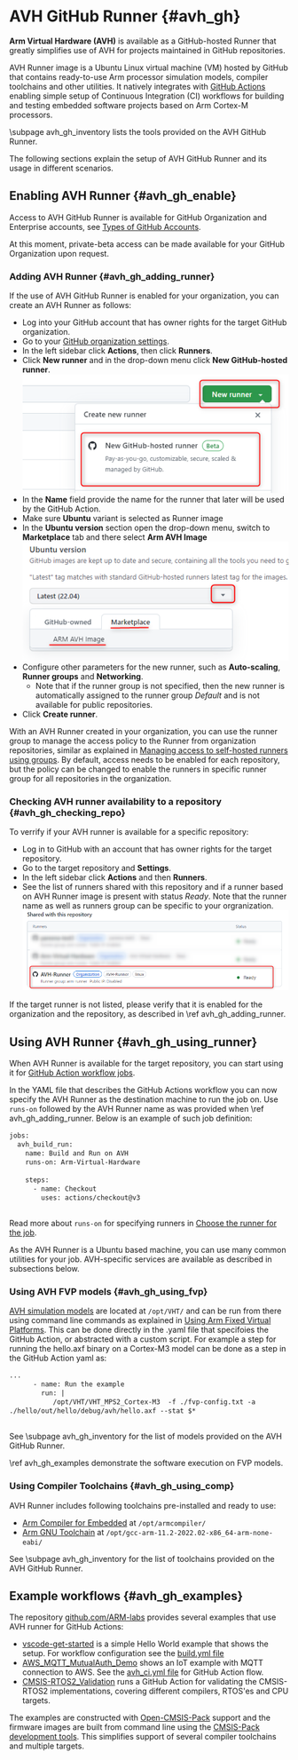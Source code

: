 # AVH GitHub Runner {#avh_gh}

**Arm Virtual Hardware (AVH)** is available as a GitHub-hosted Runner that greatly simplifies use of AVH for projects maintained in GitHub repositories.

AVH Runner image is a Ubuntu Linux virtual machine (VM) hosted by GitHub that contains ready-to-use Arm processor simulation models, compiler toolchains and other utilities. It natively integrates with [GitHub Actions](https://docs.github.com/en/actions) enabling simple setup of Continuous Integration (CI) workflows for building and testing embedded software projects based on Arm Cortex-M processors.

\subpage avh_gh_inventory lists the tools provided on the AVH GitHub Runner.

The following sections explain the setup of AVH GitHub Runner and its usage in different scenarios.

## Enabling AVH Runner {#avh_gh_enable}

Access to AVH GitHub Runner is available for GitHub Organization and Enterprise accounts, see [Types of GitHub Accounts](https://docs.github.com/en/get-started/learning-about-github/types-of-github-accounts). 

At this moment, private-beta access can be made available for your GitHub Organization upon request.

### Adding AVH Runner {#avh_gh_adding_runner}

If the use of AVH GitHub Runner is enabled for your organization, you can create an AVH Runner as follows:

- Log into your GitHub account that has owner rights for the target GitHub organization.
- Go to your [GitHub organization settings](https://docs.github.com/en/organizations/collaborating-with-groups-in-organizations/accessing-your-organizations-settings).
- In the left sidebar click **Actions**, then click **Runners**.
- Click **New runner** and in the drop-down menu click **New GitHub-hosted runner**.<br/>
 ![New GitHub-hosted runner](./images/avh_gh_new_runner.png)
- In the **Name** field provide the name for the runner that later will be used by the GitHub Action.
- Make sure **Ubuntu** variant is selected as Runner image
- In the **Ubuntu version** section open the drop-down menu, switch to **Marketplace** tab and there select **Arm AVH Image**<br/>
  ![Selecting Arm AVH Image](./images/avh_gh_image_select.png)
- Configure other parameters for the new runner, such as **Auto-scaling**, **Runner groups** and **Networking**.
  - Note that if the runner group is not specified, then the new runner is automatically assigned to the runner group *Default* and is not available for public repositories.
- Click **Create runner**.

With an AVH Runner created in your organization, you can use the runner group to manage the access policy to the Runner from organization repositories, similar as explained in [Managing access to self-hosted runners using groups](https://docs.github.com/en/actions/hosting-your-own-runners/managing-access-to-self-hosted-runners-using-groups). By default, access needs to be enabled for each repository, but the policy can be changed to enable the runners in specific runner group for all  repositories in the organization.

### Checking AVH runner availability to a repository {#avh_gh_checking_repo}

To verrify if your AVH runner is available for a specific repository:

- Log in to GitHub with an account that has owner rights for the target repository.
- Go to the target repository and **Settings**.
- In the left sidebar click **Actions** and then **Runners**.
- See the list of runners shared with this repository and if a runner based on AVH Runner image is present with status *Ready*. Note that the runner name as well as runners group can be specific to your orgranization.<br/>
 ![Repository runners](./images/avh_gh_repo_runners.png)

If the target runner is not listed, please verify that it is enabled for the organization and the repository, as described in \ref avh_gh_adding_runner.

## Using AVH Runner {#avh_gh_using_runner}

When AVH Runner is available for the target repository, you can start using it for [GitHub Action workflow jobs](https://docs.github.com/en/actions/using-workflows/about-workflows).

In the YAML file that describes the GitHub Actions workflow you can now specify the AVH Runner as the destination machine to run the job on. Use `runs-on` followed by the AVH Runner name as was provided when \ref avh_gh_adding_runner. Below is an example of such job definition:

```
jobs:
  avh_build_run:
    name: Build and Run on AVH
    runs-on: Arm-Virtual-Hardware

    steps:
      - name: Checkout
        uses: actions/checkout@v3
  
```

Read more about `runs-on` for specifying runners in [Choose the runner for the job](https://docs.github.com/en/actions/using-jobs/choosing-the-runner-for-a-job).

As the AVH Runner is a Ubuntu based machine, you can use many common utilities for your job. AVH-specific services are available as described in subsections below.

### Using AVH FVP models {#avh_gh_using_fvp}

[AVH simulation models](../../simulation/html/index.html) are located at `/opt/VHT/` and can be run from there using command line commands as explained in [Using Arm Fixed Virtual Platforms](../../simulation/html/Using.html). 
This can be done directly in the .yaml file that specifoies the GitHub Action, or abstracted with a custom script. For example a step for running the hello.axf binary on a Cortex-M3 model can be done as a step in the GitHub Action yaml as:
```
... 
      - name: Run the example
        run: |
           /opt/VHT/VHT_MPS2_Cortex-M3  -f ./fvp-config.txt -a ./hello/out/hello/debug/avh/hello.axf --stat $*
   
```
See \subpage avh_gh_inventory for the list of models provided on the AVH GitHub Runner.

\ref avh_gh_examples demonstrate the software execution on FVP models.


### Using Compiler Toolchains {#avh_gh_using_comp}

AVH Runner includes following toolchains pre-installed and ready to use:
 - [Arm Compiler for Embedded](https://developer.arm.com/Tools%20and%20Software/Arm%20Compiler%20for%20Embedded) at `/opt/armcompiler/`
 - [Arm GNU Toolchain](https://developer.arm.com/Tools%20and%20Software/GNU%20Toolchain) at `/opt/gcc-arm-11.2-2022.02-x86_64-arm-none-eabi/`

See \subpage avh_gh_inventory for the list of toolchains provided on the AVH GitHub Runner.

## Example workflows {#avh_gh_examples}

The repository [github.com/ARM-labs](https://github.com/ARM-labs) provides several examples that use AVH runner for GitHub Actions:
 - [vscode-get-started](https://github.com/Arm-Labs/vscode-get-started) is a simple Hello World example that shows the setup. For workflow configuration see the [build.yml file](https://github.com/Arm-Labs/vscode-get-started/blob/main/.github/workflows/build.yml)
 - [AWS_MQTT_MutualAuth_Demo](https://github.com/Arm-Labs/AWS_MQTT_MutualAuth_Demo) shows an IoT example with MQTT connection to AWS. See the [avh_ci.yml file](https://github.com/Arm-Labs/AWS_MQTT_MutualAuth_Demo/blob/main/.github/workflows/avh_ci.yml) for GitHub Action flow.
 - [CMSIS-RTOS2_Validation](https://github.com/Arm-Labs/CMSIS-RTOS2_Validation) runs a GitHub Action for validating the CMSIS-RTOS2 implementations, covering different compilers, RTOS'es and CPU targets.
 
The examples are constructed with [Open-CMSIS-Pack](https://www.open-cmsis-pack.org/) support and the firmware images are built from command line using the [CMSIS-Pack development tools](https://github.com/Open-CMSIS-Pack/devtools). This simplifies support of several compiler toolchains and multiple targets.

